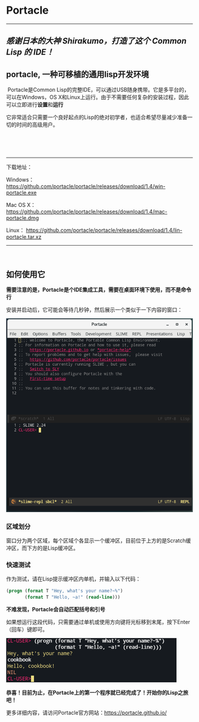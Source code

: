 # Portacle

---

##  *感谢日本的大神 Shirakumo，打造了这个 Common Lisp 的 IDE！*



## portacle, 一种可移植的通用lisp开发环境

​	Portacle是Common Lisp的完整IDE，可以通过USB随身携带。它是多平台的，可以在Windows，OS X和Linux上运行。由于不需要任何复杂的安装过程，因此可以立即进行**设置**和**运行**

​           它非常适合只需要一个良好起点的Lisp的绝对初学者，也适合希望尽量减少准备一切的时间的高级用户。         

<br />

<br />

<br />

---

下载地址：

Windows： https://github.com/portacle/portacle/releases/download/1.4/win-portacle.exe

Mac OS X： https://github.com/portacle/portacle/releases/download/1.4/mac-portacle.dmg

Linux： https://github.com/portacle/portacle/releases/download/1.4/lin-portacle.tar.xz

---

<br />

## 如何使用它

**需要注意的是，Portacle是个IDE集成工具，需要在桌面环境下使用，而不是命令行**

安装并启动后，它可能会等待几秒钟，然后展示一个类似于一下内容的窗口：

![portacle1](img/portacle1.png)

### 区域划分

窗口分为两个区域，每个区域个各显示一个缓冲区，目前位于上方的是Scratch缓冲区，而下方的是Lisp缓冲区。

### 快速测试

作为测试，请在Lisp提示缓冲区内单机，并输入以下代码：

```lisp
(progn (format T "Hey, what's your name?~%")
       (format T "Hello, ~a!" (read-line)))
```

**不难发现，Portacle会自动匹配括号和引号**

如果想运行这段代码，只需要通过单机或使用方向键将光标移到末尾，按下Enter（回车）键即可。

![portacle2](img\portacle2.png)

**恭喜！目前为止，在Portacle上的第一个程序就已经完成了！开始你的Lisp之旅吧！**

更多详细内容，请访问Portacle官方网站：https://portacle.github.io/